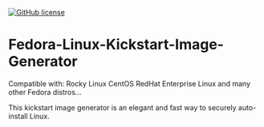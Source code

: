 [![GitHub license](https://img.shields.io/github/license/brianlturney/Rocky-Linux-Kickstart-Image-Generator)](https://github.com/brianlturney/Rocky-Linux-Kickstart-Image-Generator/blob/main/LICENSE)

# Fedora-Linux-Kickstart-Image-Generator
Compatible with:
Rocky Linux
CentOS
RedHat Enterprise Linux
and many other Fedora distros...

This kickstart image generator is an elegant and fast way to securely auto-install Linux.
